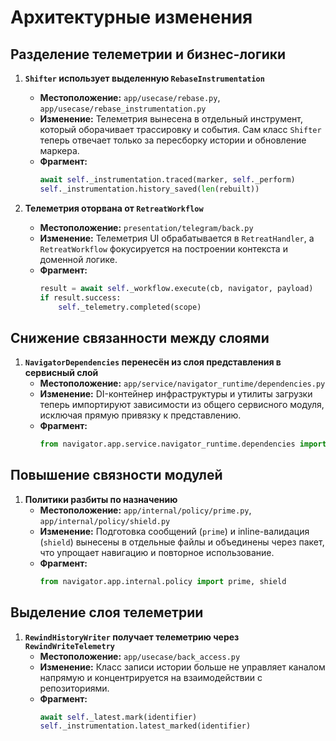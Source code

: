 # Архитектурные изменения

## Разделение телеметрии и бизнес-логики

1. **`Shifter` использует выделенную `RebaseInstrumentation`**
   - **Местоположение:** `app/usecase/rebase.py`, `app/usecase/rebase_instrumentation.py`
   - **Изменение:** Телеметрия вынесена в отдельный инструмент, который оборачивает трассировку и события. Сам класс `Shifter` теперь отвечает только за пересборку истории и обновление маркера.
   - **Фрагмент:**
     ```python
     await self._instrumentation.traced(marker, self._perform)
     self._instrumentation.history_saved(len(rebuilt))
     ```

2. **Телеметрия оторвана от `RetreatWorkflow`**
   - **Местоположение:** `presentation/telegram/back.py`
   - **Изменение:** Телеметрия UI обрабатывается в `RetreatHandler`, а `RetreatWorkflow` фокусируется на построении контекста и доменной логике.
   - **Фрагмент:**
     ```python
     result = await self._workflow.execute(cb, navigator, payload)
     if result.success:
         self._telemetry.completed(scope)
     ```

## Снижение связанности между слоями

1. **`NavigatorDependencies` перенесён из слоя представления в сервисный слой**
   - **Местоположение:** `app/service/navigator_runtime/dependencies.py`
   - **Изменение:** DI-контейнер инфраструктуры и утилиты загрузки теперь импортируют зависимости из общего сервисного модуля, исключая прямую привязку к представлению.
   - **Фрагмент:**
     ```python
     from navigator.app.service.navigator_runtime.dependencies import NavigatorDependencies
     ```

## Повышение связности модулей

1. **Политики разбиты по назначению**
   - **Местоположение:** `app/internal/policy/prime.py`, `app/internal/policy/shield.py`
   - **Изменение:** Подготовка сообщений (`prime`) и inline-валидация (`shield`) вынесены в отдельные файлы и объединены через пакет, что упрощает навигацию и повторное использование.
   - **Фрагмент:**
     ```python
     from navigator.app.internal.policy import prime, shield
     ```

## Выделение слоя телеметрии

1. **`RewindHistoryWriter` получает телеметрию через `RewindWriteTelemetry`**
   - **Местоположение:** `app/usecase/back_access.py`
   - **Изменение:** Класс записи истории больше не управляет каналом напрямую и концентрируется на взаимодействии с репозиториями.
   - **Фрагмент:**
     ```python
     await self._latest.mark(identifier)
     self._instrumentation.latest_marked(identifier)
     ```
